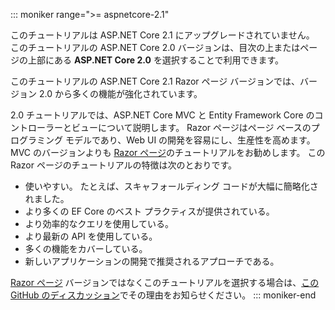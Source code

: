 ::: moniker range=">= aspnetcore-2.1"

このチュートリアルは ASP.NET Core 2.1 にアップグレードされていません。 このチュートリアルの ASP.NET Core 2.0 バージョンは、目次の上またはページの上部にある **ASP.NET Core 2.0** を選択することで利用できます。

このチュートリアルの ASP.NET Core 2.1 Razor ページ バージョンでは、バージョン 2.0 から多くの機能が強化されています。

2.0 チュートリアルでは、ASP.NET Core MVC と Entity Framework Core のコントローラーとビューについて説明します。 Razor ページはページ ベースのプログラミング モデルであり、Web UI の開発を容易にし、生産性を高めます。 MVC のバージョンよりも [Razor ページ](xref:data/ef-rp/intro)のチュートリアルをお勧めします。 この Razor ページのチュートリアルの特徴は次のとおりです。

* 使いやすい。 たとえば、スキャフォールディング コードが大幅に簡略化されました。
* より多くの EF Core のベスト プラクティスが提供されている。
* より効率的なクエリを使用している。
* より最新の API を使用している。
* 多くの機能をカバーしている。
* 新しいアプリケーションの開発で推奨されるアプローチである。

[Razor ページ](xref:data/ef-rp/intro) バージョンではなくこのチュートリアルを選択する場合は、[この GitHub のディスカッション](https://github.com/aspnet/Docs/issues/6146)でその理由をお知らせください。
::: moniker-end
